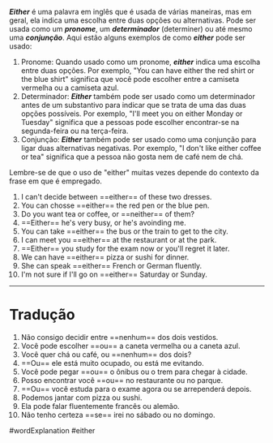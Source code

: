 ***Either*** é uma palavra em inglês que é usada de várias maneiras, mas em geral, ela indica uma escolha entre duas opções ou alternativas. Pode ser usada como um ***pronome***, um ***determinador*** (determiner) ou até mesmo uma ***conjunção***. Aqui estão alguns exemplos de como ***either*** pode ser usado:

1. Pronome: Quando usado como um pronome, ***either*** indica uma escolha entre duas opções. Por exemplo, "You can have either the red shirt or the blue shirt" significa que você pode escolher entre a camiseta vermelha ou a camiseta azul.
2. Determinador: ***Either*** também pode ser usado como um determinador antes de um substantivo para indicar que se trata de uma das duas opções possíveis. Por exemplo, "I'll meet you on either Monday or Tuesday" significa que a pessoas pode escolher encontrar-se na segunda-feira ou na terça-feira.
3. Conjunção: ***Either*** também pode ser usado como uma conjunção para ligar duas alternativas negativas. Por exemplo, "I don't like either coffee or tea" significa que a pessoa não gosta nem de café nem de chá.

Lembre-se de que o uso de "either" muitas vezes depende do contexto da frase em que é empregado.

1. I can't decide between ==either== of these two dresses.
2. You can chosse ==either== the red pen or the blue pen.
3. Do you want tea or coffee, or ==neither== of them?
4. ==Either== he's very busy, or he's avoinding me.
5. You can take ==either== the bus or the train to get to the city.
6. I can meet you ==either== at the restaurant or at the park.
7. ==Either== you study for the exam now or you'll regret it later.
8. We can have ==either== pizza or sushi for dinner.
9. She can speak ==either== French or German fluently.
10. I'm not sure if I'll go on ==either== Saturday or Sunday.
---

# Tradução

1. Não consigo decidir entre ==nenhum== dos dois vestidos.
2. Você pode escolher ==ou== a caneta vermelha ou a caneta azul.
3. Você quer chá ou café, ou ==nenhum== dos dois?
4. ==Ou== ele está muito ocupado, ou está me evitando.
5. Você pode pegar ==ou== o ônibus ou o trem para chegar à cidade.
6. Posso encontrar você ==ou== no restaurante ou no parque.
7. ==Ou== você estuda para o exame agora ou se arrependerá depois.
8. Podemos jantar com pizza ou sushi.
9. Ela pode falar fluentemente francês ou alemão.
10. Não tenho certeza ==se== irei no sábado ou no domingo.

#wordExplanation 
#either